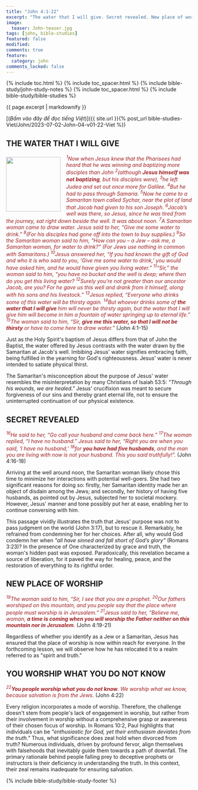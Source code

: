 ```yaml
---
title: "John 4:1-22"
excerpt: "The water that I will give. Secret revealed. New place of worship. You worship what you do not know."
image:
  teaser: John-teaser.jpg
tags: [john, bible-studies]
featured: false
modified:
comments: true
feature:
  category: john
comments_locked: false
---
```


{% include toc.html %}
{% include toc_spacer.html %}
{% include bible-study/john-study-notes %}
{% include toc_spacer.html %}
{% include bible-study/bible-studies %}

{{ page.excerpt | markdownify }}

[(<em>Bấm vào đây để đọc tiếng Việt</em>)]({{ site.url }}{% post_url bible-studies-Viet/John/2023-07-02-John-04-v01-22-Viet %})

## THE WATER THAT I WILL GIVE

<div>
<p>
<img alt src="http://vacsf.org/assets/images/John-teaser.jpg" style="border: 0px none; margin: 7px 15px 0px 0px; max-width: 100%; height: 148px; padding: 0px; float: left;">
    <span style="color: rgb(159, 29, 33);"><i><sup>1</sup>Now when Jesus knew that the Pharisees had heard that he was winning and baptizing more disciples than John <sup>2</sup>(although <strong>Jesus himself was not baptizing</strong>, but his disciples were), <sup>3</sup>he left Judea and set out once more for Galilee. <sup>4</sup>But he had to pass through Samaria. <sup>5</sup>Now he came to a Samaritan town called Sychar, near the plot of land that Jacob had given to his son Joseph. <sup>6</sup>Jacob’s well was there, so Jesus, since he was tired from the journey, sat right down beside the well. It was about noon. <sup>7</sup>A Samaritan woman came to draw water. Jesus said to her, “Give me some water to drink.” <sup>8</sup>(For his disciples had gone off into the town to buy supplies.) <sup>9</sup>So the Samaritan woman said to him, “How can you – a Jew – ask me, a Samaritan woman, for water to drink?” (For Jews use nothing in common with Samaritans.) <sup>10</sup>Jesus answered her, “If you had known the gift of God and who it is who said to you, ‘Give me some water to drink,’ you would have asked him, and he would have given you living water.” <sup>11</sup>“Sir,” the woman said to him, “you have no bucket and the well is deep; where then do you get this living water? <sup>12</sup>Surely you’re not greater than our ancestor Jacob, are you? For he gave us this well and drank from it himself, along with his sons and his livestock.” <sup>13</sup>Jesus replied, “Everyone who drinks some of this water will be thirsty again. <sup>14</sup>But whoever drinks some of <strong>the water that I will give</strong> him will never be thirsty again, but the water that I will give him will become in him a fountain of water springing up to eternal life.” <sup>15</sup>The woman said to him, “Sir, <strong>give me this water, so that I will not be thirsty</strong> or have to come here to draw water.”</i></span> (John 4:1-15)</p>
</div>

Just as the Holy Spirit's baptism of Jesus differs from that of John the Baptist, the water offered by Jesus contrasts with the water drawn by the Samaritan at Jacob's well. Imbibing Jesus' water signifies embracing faith, being fulfilled in the yearning for God's righteousness. Jesus' water is never intended to satiate physical thirst.

The Samaritan's misconception about the purpose of Jesus' water resembles the misinterpretation by many Christians of Isaiah 53:5: *"Through his wounds, we are healed."* Jesus' crucifixion was meant to secure forgiveness of our sins and thereby grant eternal life, not to ensure the uninterrupted continuation of our physical existence.

## SECRET REVEALED

<span style="color: rgb(159, 29, 33);">
<i><sup>16</sup>He said to her, “Go call your husband and come back here.” <sup>17</sup>The woman replied, “I have no husband.” Jesus said to her, “Right you are when you said, ‘I have no husband,’ <sup>18</sup>for <strong>you have had five husbands</strong>, and the man you are living with now is not your husband. This you said truthfully!”.</i></span> (John 4:16-18)

Arriving at the well around noon, the Samaritan woman likely chose this time to minimize her interactions with potential well-goers. She had two significant reasons for doing so: firstly, her Samaritan identity made her an object of disdain among the Jews; and secondly, her history of having five husbands, as pointed out by Jesus, subjected her to societal mockery. However, Jesus' manner and tone possibly put her at ease, enabling her to continue conversing with him.

This passage vividly illustrates the truth that Jesus' purpose was not to pass judgment on the world (John 3:17), but to rescue it. Remarkably, he refrained from condemning her for her choices. After all, why would God condemn her when *"all have sinned and fall short of God’s glory"* (Romans 3:23)? In the presence of One characterized by grace and truth, the woman's hidden past was exposed. Paradoxically, this revelation became a source of liberation, for it paved the way for healing, peace, and the restoration of everything to its rightful order.

## NEW PLACE OF WORSHIP

<span style="color: rgb(159, 29, 33);">
<i><sup>19</sup>The woman said to him, “Sir, I see that you are a prophet. <sup>20</sup>Our fathers worshiped on this mountain, and you people say that the place where people must worship is in Jerusalem.” <sup>21</sup>Jesus said to her, “Believe me, woman, <strong>a time is coming when you will worship the Father neither on this mountain nor in Jerusalem</strong>.</i></span> (John 4:19-21)

Regardless of whether you identify as a Jew or a Samaritan, Jesus has ensured that the place of worship is now within reach for everyone. In the forthcoming lesson, we will observe how he has relocated it to a realm referred to as "spirit and truth."

## YOU WORSHIP WHAT YOU DO NOT KNOW

<span style="color: rgb(159, 29, 33);">
<i><sup>22</sup><strong>You people worship what you do not know</strong>. We worship what we know, because salvation is from the Jews.</i></span> (John 4:22)

Every religion incorporates a mode of worship. Therefore, the challenge doesn't stem from people's lack of engagement in worship, but rather from their involvement in worship without a comprehensive grasp or awareness of their chosen focus of worship. In Romans 10:2, Paul highlights that individuals can be *"enthusiastic for God, yet their enthusiasm deviates from the truth."* Thus, what significance does zeal hold when divorced from truth? Numerous individuals, driven by profound fervor, align themselves with falsehoods that inevitably guide them towards a path of downfall. The primary rationale behind people falling prey to deceptive prophets or instructors is their deficiency in understanding the truth. In this context, their zeal remains inadequate for ensuring salvation.

{% include bible-study/bible-study-footer %}

